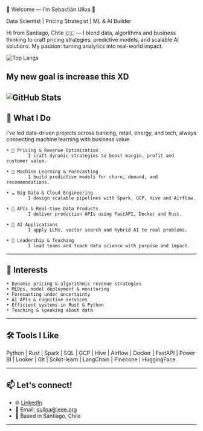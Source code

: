 🌟 Welcome — I’m Sebastián Ulloa 👋

Data Scientist | Pricing Strategist | ML & AI Builder

Hi from Santiago, Chile 🇨🇱 — I blend data, algorithms and business thinking to craft pricing strategies, predictive models, and scalable AI solutions. My passion: turning analytics into real-world impact.

![Top Langs](https://github-readme-stats.vercel.app/api/top-langs/?username=sightes&layout=compact&langs_count=8&theme=github_dark) 

My new goal is increase this XD
---

![GitHub Stats](https://github-readme-stats.vercel.app/api?username=sightes&show_icons=true&theme=github_dark)
---

## 💼 What I Do

  I’ve led data-driven projects across banking, retail, energy, and tech, always connecting machine learning with business value.
  
	• 💸 Pricing & Revenue Optimization
			I craft dynamic strategies to boost margin, profit and customer value.
   
	• 🧠 Machine Learning & Forecasting
			I build predictive models for churn, demand, and recommendations.
    
	• ☁️ Big Data & Cloud Engineering
			I design scalable pipelines with Spark, GCP, Hive and Airflow.
   
	• 🔌 APIs & Real-time Data Products
			I deliver production APIs using FastAPI, Docker and Rust.
   
	• 🤖 AI Applications
			I apply LLMs, vector search and hybrid AI to real problems.
   
	• 🧭 Leadership & Teaching
			I lead teams and teach data science with purpose and impact.

---

## 🧁 Interests
	• Dynamic pricing & algorithmic revenue strategies
	• MLOps, model deployment & monitoring
	• Forecasting under uncertainty
	• AI APIs & cognitive services
	• Efficient systems in Rust & Python
	• Teaching & speaking about data

---

## 🛠️ Tools I Like

Python | Rust | Spark | SQL | GCP | Hive | Airflow | Docker | FastAPI | Power BI | Looker | Git | Scikit-learn | LangChain | Pinecone | HuggingFace

---

## 📫 Let's connect!

- 🌐 [LinkedIn](https://linkedin.com/in/sightes)  
- 💌 Email: sulloa@ieee.org  
- 📍 Based in Santiago, Chile  

---
